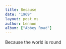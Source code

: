 ```yaml
---
title: Because
date: "1969"
layout: post.ms
author: Lennon
album: ["Abbey Road"]
---
```


Because the world is round
